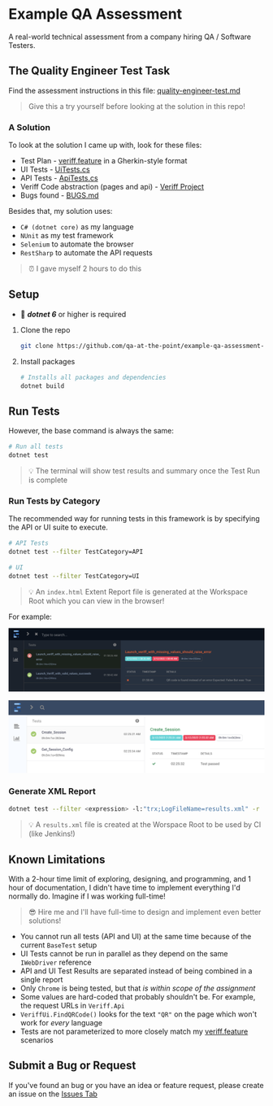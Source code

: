 # Example QA Assessment

A real-world technical assessment from a company hiring QA / Software Testers.

## The Quality Engineer Test Task

Find the assessment instructions in this file: [quality-engineer-test.md](./qualiti-engineer-test.md)

> Give this a try yourself before looking at the solution in this repo!

### A Solution

To look at the solution I came up with, look for these files:

- Test Plan - [veriff.feature](./veriff.feature) in a Gherkin-style format
- UI Tests - [UiTests.cs](./Veriff.Tests/UiTests.cs)
- API Tests - [ApiTests.cs](./Veriff.Tests/ApiTests.cs)
- Veriff Code abstraction (pages and api) - [Veriff Project](./Veriff/)
- Bugs found - [BUGS.md](./BUGS.md)

Besides that, my solution uses:

- `C# (dotnet core)` as my language
- `NUnit` as my test framework
- `Selenium` to automate the browser
- `RestSharp` to automate the API requests

> ⏰ I gave myself 2 hours to do this

## Setup

- 🐍 **_dotnet 6_** or higher is required

1. Clone the repo

   ```bash
   git clone https://github.com/qa-at-the-point/example-qa-assessment-dotnet.git
   ```

2. Install packages

   ```bash
   # Installs all packages and dependencies
   dotnet build
   ```

## Run Tests

However, the base command is always the same:

```bash
# Run all tests
dotnet test
```

> 💡 The terminal will show test results and summary once the Test Run is complete

### Run Tests by Category

The recommended way for running tests in this framework is by specifying the API or UI suite to execute.

```bash
# API Tests
dotnet test --filter TestCategory=API
```

```bash
# UI
dotnet test --filter TestCategory=UI
```

> 💡 An `index.html` Extent Report file is generated at the Workspace Root which you can view in the browser!

For example:

![Example Extent Report for UI Tests (Dark) index.html](./example_ui_dark_index.html.png)

![Example Extent Report for API Tests (Light) index.html](./example_api_light_index.html.png)

### Generate XML Report

```bash
dotnet test --filter <expression> -l:"trx;LogFileName=results.xml" -r
```

> 💡 A `results.xml` file is created at the Worspace Root to be used by CI (like Jenkins!)

## Known Limitations

With a 2-hour time limit of exploring, designing, and programming, and 1 hour of documentation, I didn't have time to implement everything I'd normally do. Imagine if I was working full-time!

> 😎 Hire me and I'll have full-time to design and implement even better solutions!

- You cannot run all tests (API and UI) at the same time because of the current `BaseTest` setup
- UI Tests cannot be run in parallel as they depend on the same `IWebDriver` reference
- API and UI Test Results are separated instead of being combined in a single report
- Only `Chrome` is being tested, but that _is within scope of the assignment_
- Some values are hard-coded that probably shouldn't be. For example, the request URLs in `Veriff.Api`
- `VeriffUi.FindQRCode()` looks for the text `"QR"` on the page which won't work for _every_ language
- Tests are not parameterized to more closely match my [veriff.feature](./veriff.feature) scenarios

## Submit a Bug or Request

If you've found an bug or you have an idea or feature request, please create an issue on the [Issues Tab](https://github.com/qa-at-the-point/example-qa-assessment-dotnet/issues)
